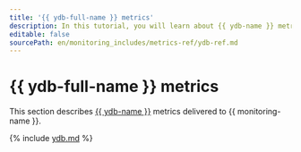 ```yaml
---
title: '{{ ydb-full-name }} metrics'
description: In this tutorial, you will learn about {{ ydb-name }} metrics.
editable: false
sourcePath: en/monitoring_includes/metrics-ref/ydb-ref.md
---
```


# {{ ydb-full-name }} metrics


This section describes [{{ ydb-name }}](../../ydb/) metrics delivered to {{ monitoring-name }}.

{% include [ydb.md](../../_includes/monitoring/metrics-ref/ydb.md) %}